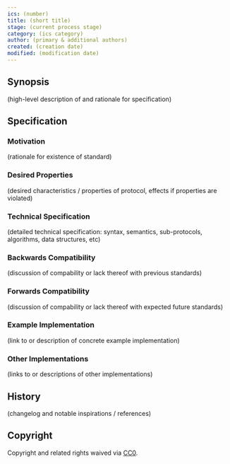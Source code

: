 ```yaml
---
ics: (number)
title: (short title)
stage: (current process stage)
category: (ics category)
author: (primary & additional authors)
created: (creation date)
modified: (modification date)
---
```


## Synopsis

(high-level description of and rationale for specification)

## Specification

### Motivation

(rationale for existence of standard)

### Desired Properties

(desired characteristics / properties of protocol, effects if properties are violated)

### Technical Specification

(detailed technical specification: syntax, semantics, sub-protocols, algorithms, data structures, etc)

### Backwards Compatibility

(discussion of compability or lack thereof with previous standards)

### Forwards Compatibility

(discussion of compability or lack thereof with expected future standards)

### Example Implementation

(link to or description of concrete example implementation)

### Other Implementations

(links to or descriptions of other implementations)

## History

(changelog and notable inspirations / references)

## Copyright

Copyright and related rights waived via [CC0](https://creativecommons.org/publicdomain/zero/1.0/).
